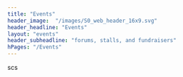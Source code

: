 ```yaml
--- 
title: "Events" 
header_image:  "/images/S0_web_header_16x9.svg"
header_headline: "Events" 
layout: "events"
header_subheadline: "forums, stalls, and fundraisers"
hPages: "/Events"
---  
```


scs